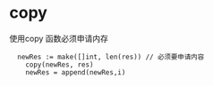# copy

使用copy 函数必须申请内存

```
  newRes := make([]int, len(res)) // 必须要申请内容
    copy(newRes, res)
    newRes = append(newRes,i)
```
